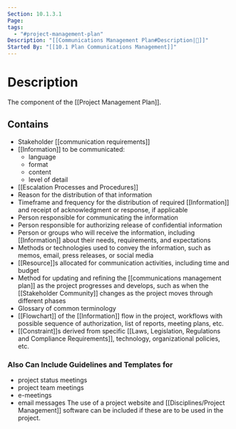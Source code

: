 ```yaml
---
Section: 10.1.3.1
Page: 
tags:
  - "#project-management-plan"
Description: "[[Communications Management Plan#Description|📝]]"
Started By: "[[10.1 Plan Communications Management]]"
---
```

# Description
The component of the [[Project Management Plan]].
## Contains
- Stakeholder [[communication requirements]]
- [[Information]] to be communicated:
	- language
	- format
	- content
	- level of detail
- [[Escalation Processes and Procedures]]
- Reason for the distribution of that information
- Timeframe and frequency for the distribution of required [[Information]] and receipt of acknowledgment or response, if applicable
- Person responsible for communicating the information
- Person responsible for authorizing release of confidential information
- Person or groups who will receive the information, including [[Information]] about their needs, requirements, and expectations
- Methods or technologies used to convey the information, such as memos, email, press releases, or social media
- [[Resource]]s allocated for communication activities, including time and budget
- Method for updating and refining the [[communications management plan]] as the project progresses and develops, such as when the [[Stakeholder Community]] changes as the project moves through different phases
- Glossary of common terminology
- [[Flowchart]] of the [[Information]] flow in the project, workflows with possible sequence of authorization, list of reports, meeting plans, etc.
- [[Constraint]]s derived from specific [[Laws, Legislation, Regulations and Compliance Requirements]], technology, organizational policies, etc.
### Also Can Include Guidelines and Templates for
 - project status meetings
 - project team meetings
 - e-meetings
 - email messages
 The use of a project website and [[Disciplines/Project Management]] software can be included if these are to be used in the project.